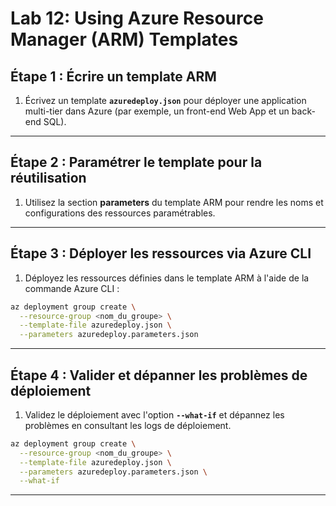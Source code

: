 
# Lab 12: Using Azure Resource Manager (ARM) Templates


## Étape 1 : Écrire un template ARM

1. Écrivez un template **`azuredeploy.json`** pour déployer une application multi-tier dans Azure (par exemple, un front-end Web App et un back-end SQL).


---

## Étape 2 : Paramétrer le template pour la réutilisation

1. Utilisez la section **parameters** du template ARM pour rendre les noms et configurations des ressources paramétrables.


---

## Étape 3 : Déployer les ressources via Azure CLI

1. Déployez les ressources définies dans le template ARM à l'aide de la commande Azure CLI :

```bash
az deployment group create \
  --resource-group <nom_du_groupe> \
  --template-file azuredeploy.json \
  --parameters azuredeploy.parameters.json
```


---

## Étape 4 : Valider et dépanner les problèmes de déploiement

1. Validez le déploiement avec l'option **`--what-if`** et dépannez les problèmes en consultant les logs de déploiement.

```bash
az deployment group create \
  --resource-group <nom_du_groupe> \
  --template-file azuredeploy.json \
  --parameters azuredeploy.parameters.json \
  --what-if
```


---
